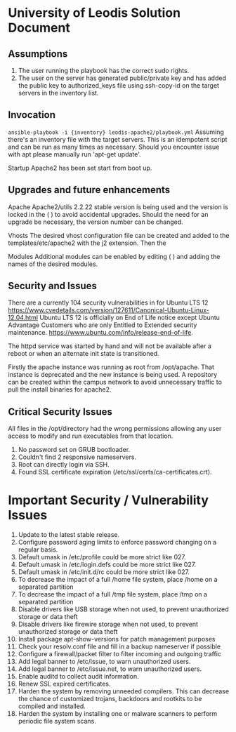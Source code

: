# University of Leodis Solution Document

## Assumptions
1. The user running the playbook has the correct sudo rights.
2. The user on the server has generated public/private key and has added the public key to authorized_keys file using ssh-copy-id on the target servers in the inventory list.

## Invocation
`ansible-playbook -i {inventory} leodis-apache2/playbook.yml`
Assuming there's an inventory file with the target servers.  This is an idempotent script and can be run as many times as necessary. Should you encounter issue with apt please manually run  'apt-get update'.

Startup
Apache2 has been set start from boot up.


## Upgrades and future enhancements

Apache
Apache2/utils 2.2.22 stable version is being used and the version is locked in the ( ) to avoid accidental upgrades.  Should the need for an upgrade be necessary, the version number can be changed.  

Vhosts
The desired vhost configuration file can be created and added to the templates/etc/apache2 with the j2 extension. Then the 

Modules
Additional modules can be enabled by editing ( ) and adding the names of the desired modules.

## Security and Issues
There are a currently 104 security vulnerabilities in for Ubuntu LTS 12
https://www.cvedetails.com/version/127611/Canonical-Ubuntu-Linux-12.04.html
Ubuntu LTS 12 is officially on End of Life notice except Ubuntu Advantage Customers who are only Entitled to  Extended security maintenance.
https://www.ubuntu.com/info/release-end-of-life.

The httpd service was started by hand and will not be available after a reboot or when an alternate init state is transitioned.

Firstly the apache instance was running as root from /opt/apache.  That instance is deprecated and the new instance is being used.  A repository can be created within the campus network to avoid unnecessary traffic to pull the install binaries for apache2.

## Critical Security Issues
All files in the /opt/directory had the wrong permissions allowing any user access to modify and run executables from that location.

  1. No password set on GRUB bootloader.
  2. Couldn't find 2 responsive nameservers. 
  3. Root can directly login via SSH.
  4. Found SSL certificate expiration (/etc/ssl/certs/ca-certificates.crt).

# Important Security / Vulnerability Issues

   1. Update to the latest stable release.
   2. Configure password aging limits to enforce password changing on a regular basis.
   3. Default umask in /etc/profile could be more strict like 027. 
   4. Default umask in /etc/login.defs could be more strict like 027. 
   5. Default umask in /etc/init.d/rc could be more strict like 027. 
   6. To decrease the impact of a full /home file system, place /home on a separated partition
   7. To decrease the impact of a full /tmp file system, place /tmp on a separated partition 
   8. Disable drivers like USB storage when not used, to prevent unauthorized storage or data theft 
   9. Disable drivers like firewire storage when not used, to prevent unauthorized storage or data theft 
   10. Install package apt-show-versions for patch management purposes 
   11. Check your resolv.conf file and fill in a backup nameserver if possible 
   12. Configure a firewall/packet filter to filter incoming and outgoing traffic 
   13. Add legal banner to /etc/issue, to warn unauthorized users. 
   14. Add legal banner to /etc/issue.net, to warn unauthorized users.
   15. Enable auditd to collect audit information. 
   16. Renew SSL expired certificates. 
   17. Harden the system by removing unneeded compilers. This can decrease the chance of customized trojans, backdoors and rootkits to be compiled and installed.
   18. Harden the system by installing one or malware scanners to perform periodic file system scans.

